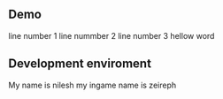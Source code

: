 ## Demo

line number 1
line nummber 2
line number 3
hellow word

## Development enviroment

My name is nilesh
my ingame name is zeireph

